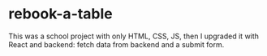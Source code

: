 # rebook-a-table

This was a school project with only HTML, CSS, JS, then I upgraded it with React and backend:
fetch data from backend and a submit form.
